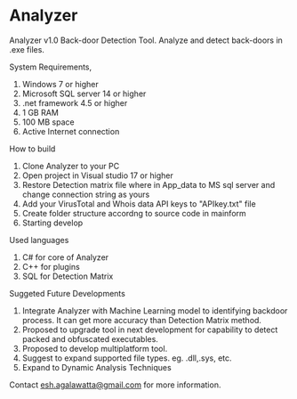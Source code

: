 # Analyzer
Analyzer v1.0 Back-door Detection Tool. Analyze and detect back-doors in .exe files.

System Requirements,
1. Windows 7 or higher
2. Microsoft SQL server 14 or higher
3. .net framework 4.5 or higher
4. 1 GB RAM
5. 100 MB space
6. Active Internet connection

How to build

1. Clone Analyzer to your PC
2. Open project in Visual studio 17 or higher
3. Restore Detection matrix file where in App_data to MS sql server and change connection string as yours
4. Add your VirusTotal and Whois data API keys to "APIkey.txt" file
5. Create folder structure accordng to source code in mainform
6. Starting develop

Used languages
1. C# for core of Analyzer
2. C++ for plugins
3. SQL for Detection Matrix

Suggeted Future Developments

1. Integrate Analyzer with Machine Learning model to identifying backdoor process. It can get more accuracy than Detection Matrix method.
2. Proposed to upgrade tool in next development for capability to detect packed and obfuscated executables.
3. Proposed to develop multiplatform tool.
4. Suggest to expand supported file types. eg. .dll,.sys, etc.
5. Expand to Dynamic Analysis Techniques

Contact esh.agalawatta@gmail.com for more information.
